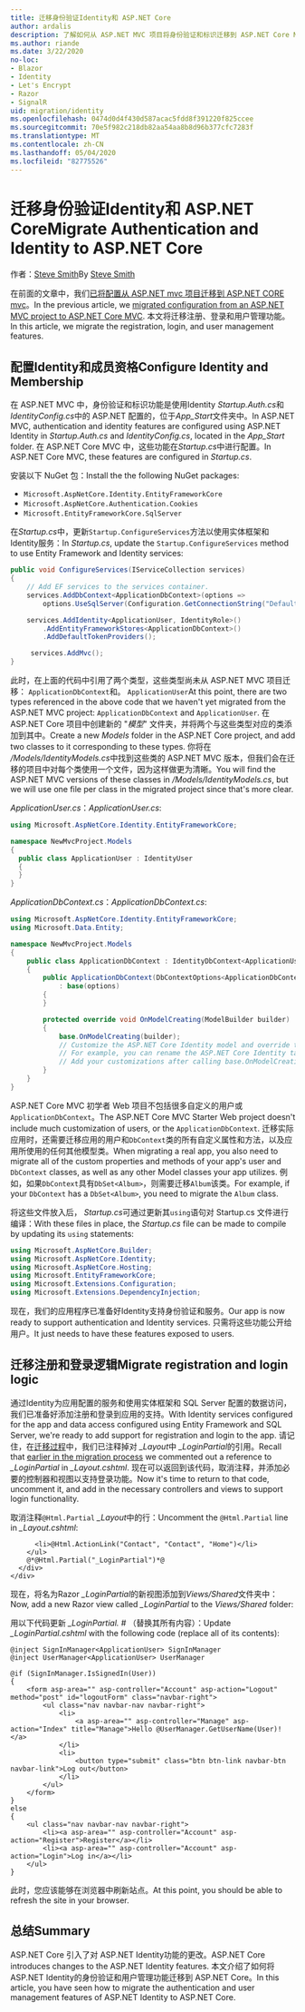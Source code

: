 ```yaml
---
title: 迁移身份验证Identity和 ASP.NET Core
author: ardalis
description: 了解如何从 ASP.NET MVC 项目将身份验证和标识迁移到 ASP.NET Core MVC 项目。
ms.author: riande
ms.date: 3/22/2020
no-loc:
- Blazor
- Identity
- Let's Encrypt
- Razor
- SignalR
uid: migration/identity
ms.openlocfilehash: 0474d0d4f430d587acac5fdd8f391220f825ccee
ms.sourcegitcommit: 70e5f982c218db82aa54aa8b8d96b377cfc7283f
ms.translationtype: MT
ms.contentlocale: zh-CN
ms.lasthandoff: 05/04/2020
ms.locfileid: "82775526"
---
```

# <a name="migrate-authentication-and-identity-to-aspnet-core"></a><span data-ttu-id="ed2cf-103">迁移身份验证Identity和 ASP.NET Core</span><span class="sxs-lookup"><span data-stu-id="ed2cf-103">Migrate Authentication and Identity to ASP.NET Core</span></span>

<span data-ttu-id="ed2cf-104">作者：[Steve Smith](https://ardalis.com/)</span><span class="sxs-lookup"><span data-stu-id="ed2cf-104">By [Steve Smith](https://ardalis.com/)</span></span>

<span data-ttu-id="ed2cf-105">在前面的文章中，我们[已将配置从 ASP.NET mvc 项目迁移到 ASP.NET CORE mvc](xref:migration/configuration)。</span><span class="sxs-lookup"><span data-stu-id="ed2cf-105">In the previous article, we [migrated configuration from an ASP.NET MVC project to ASP.NET Core MVC](xref:migration/configuration).</span></span> <span data-ttu-id="ed2cf-106">本文将迁移注册、登录和用户管理功能。</span><span class="sxs-lookup"><span data-stu-id="ed2cf-106">In this article, we migrate the registration, login, and user management features.</span></span>

## <a name="configure-identity-and-membership"></a><span data-ttu-id="ed2cf-107">配置Identity和成员资格</span><span class="sxs-lookup"><span data-stu-id="ed2cf-107">Configure Identity and Membership</span></span>

<span data-ttu-id="ed2cf-108">在 ASP.NET MVC 中，身份验证和标识功能是使用Identity *Startup.Auth.cs*和*IdentityConfig.cs*中的 ASP.NET 配置的，位于*App_Start*文件夹中。</span><span class="sxs-lookup"><span data-stu-id="ed2cf-108">In ASP.NET MVC, authentication and identity features are configured using ASP.NET Identity in *Startup.Auth.cs* and *IdentityConfig.cs*, located in the *App_Start* folder.</span></span> <span data-ttu-id="ed2cf-109">在 ASP.NET Core MVC 中，这些功能在*Startup.cs*中进行配置。</span><span class="sxs-lookup"><span data-stu-id="ed2cf-109">In ASP.NET Core MVC, these features are configured in *Startup.cs*.</span></span>

<span data-ttu-id="ed2cf-110">安装以下 NuGet 包：</span><span class="sxs-lookup"><span data-stu-id="ed2cf-110">Install the the following NuGet packages:</span></span>

* `Microsoft.AspNetCore.Identity.EntityFrameworkCore`
* `Microsoft.AspNetCore.Authentication.Cookies`
* `Microsoft.EntityFrameworkCore.SqlServer`

<span data-ttu-id="ed2cf-111">在*Startup.cs*中，更新`Startup.ConfigureServices`方法以使用实体框架和Identity服务：</span><span class="sxs-lookup"><span data-stu-id="ed2cf-111">In *Startup.cs*, update the `Startup.ConfigureServices` method to use Entity Framework and Identity services:</span></span>

```csharp
public void ConfigureServices(IServiceCollection services)
{
    // Add EF services to the services container.
    services.AddDbContext<ApplicationDbContext>(options =>
        options.UseSqlServer(Configuration.GetConnectionString("DefaultConnection")));

    services.AddIdentity<ApplicationUser, IdentityRole>()
        .AddEntityFrameworkStores<ApplicationDbContext>()
        .AddDefaultTokenProviders();

     services.AddMvc();
}
```

<span data-ttu-id="ed2cf-112">此时，在上面的代码中引用了两个类型，这些类型尚未从 ASP.NET MVC 项目迁移： `ApplicationDbContext`和。 `ApplicationUser`</span><span class="sxs-lookup"><span data-stu-id="ed2cf-112">At this point, there are two types referenced in the above code that we haven't yet migrated from the ASP.NET MVC project: `ApplicationDbContext` and `ApplicationUser`.</span></span> <span data-ttu-id="ed2cf-113">在 ASP.NET Core 项目中创建新的 "*模型*" 文件夹，并将两个与这些类型对应的类添加到其中。</span><span class="sxs-lookup"><span data-stu-id="ed2cf-113">Create a new *Models* folder in the ASP.NET Core project, and add two classes to it corresponding to these types.</span></span> <span data-ttu-id="ed2cf-114">你将在 */Models/IdentityModels.cs*中找到这些类的 ASP.NET MVC 版本，但我们会在迁移的项目中对每个类使用一个文件，因为这样做更为清晰。</span><span class="sxs-lookup"><span data-stu-id="ed2cf-114">You will find the ASP.NET MVC versions of these classes in */Models/IdentityModels.cs*, but we will use one file per class in the migrated project since that's more clear.</span></span>

<span data-ttu-id="ed2cf-115">*ApplicationUser.cs*：</span><span class="sxs-lookup"><span data-stu-id="ed2cf-115">*ApplicationUser.cs*:</span></span>

```csharp
using Microsoft.AspNetCore.Identity.EntityFrameworkCore;

namespace NewMvcProject.Models
{
  public class ApplicationUser : IdentityUser
  {
  }
}
```

<span data-ttu-id="ed2cf-116">*ApplicationDbContext.cs*：</span><span class="sxs-lookup"><span data-stu-id="ed2cf-116">*ApplicationDbContext.cs*:</span></span>

```csharp
using Microsoft.AspNetCore.Identity.EntityFrameworkCore;
using Microsoft.Data.Entity;

namespace NewMvcProject.Models
{
    public class ApplicationDbContext : IdentityDbContext<ApplicationUser>
    {
        public ApplicationDbContext(DbContextOptions<ApplicationDbContext> options)
            : base(options)
        {
        }

        protected override void OnModelCreating(ModelBuilder builder)
        {
            base.OnModelCreating(builder);
            // Customize the ASP.NET Core Identity model and override the defaults if needed.
            // For example, you can rename the ASP.NET Core Identity table names and more.
            // Add your customizations after calling base.OnModelCreating(builder);
        }
    }
}
```

<span data-ttu-id="ed2cf-117">ASP.NET Core MVC 初学者 Web 项目不包括很多自定义的用户或`ApplicationDbContext`。</span><span class="sxs-lookup"><span data-stu-id="ed2cf-117">The ASP.NET Core MVC Starter Web project doesn't include much customization of users, or the `ApplicationDbContext`.</span></span> <span data-ttu-id="ed2cf-118">迁移实际应用时，还需要迁移应用的用户和`DbContext`类的所有自定义属性和方法，以及应用所使用的任何其他模型类。</span><span class="sxs-lookup"><span data-stu-id="ed2cf-118">When migrating a real app, you also need to migrate all of the custom properties and methods of your app's user and `DbContext` classes, as well as any other Model classes your app utilizes.</span></span> <span data-ttu-id="ed2cf-119">例如，如果`DbContext`具有`DbSet<Album>`，则需要迁移`Album`该类。</span><span class="sxs-lookup"><span data-stu-id="ed2cf-119">For example, if your `DbContext` has a `DbSet<Album>`, you need to migrate the `Album` class.</span></span>

<span data-ttu-id="ed2cf-120">将这些文件放入后， *Startup.cs*可通过更新其`using`语句对 Startup.cs 文件进行编译：</span><span class="sxs-lookup"><span data-stu-id="ed2cf-120">With these files in place, the *Startup.cs* file can be made to compile by updating its `using` statements:</span></span>

```csharp
using Microsoft.AspNetCore.Builder;
using Microsoft.AspNetCore.Identity;
using Microsoft.AspNetCore.Hosting;
using Microsoft.EntityFrameworkCore;
using Microsoft.Extensions.Configuration;
using Microsoft.Extensions.DependencyInjection;
```

<span data-ttu-id="ed2cf-121">现在，我们的应用程序已准备好Identity支持身份验证和服务。</span><span class="sxs-lookup"><span data-stu-id="ed2cf-121">Our app is now ready to support authentication and Identity services.</span></span> <span data-ttu-id="ed2cf-122">只需将这些功能公开给用户。</span><span class="sxs-lookup"><span data-stu-id="ed2cf-122">It just needs to have these features exposed to users.</span></span>

## <a name="migrate-registration-and-login-logic"></a><span data-ttu-id="ed2cf-123">迁移注册和登录逻辑</span><span class="sxs-lookup"><span data-stu-id="ed2cf-123">Migrate registration and login logic</span></span>

<span data-ttu-id="ed2cf-124">通过Identity为应用配置的服务和使用实体框架和 SQL Server 配置的数据访问，我们已准备好添加注册和登录到应用的支持。</span><span class="sxs-lookup"><span data-stu-id="ed2cf-124">With Identity services configured for the app and data access configured using Entity Framework and SQL Server, we're ready to add support for registration and login to the app.</span></span> <span data-ttu-id="ed2cf-125">请记住，在[迁移过程](xref:migration/mvc#migrate-the-layout-file)中，我们已注释掉对 *_Layout*中 *_LoginPartial*的引用。</span><span class="sxs-lookup"><span data-stu-id="ed2cf-125">Recall that [earlier in the migration process](xref:migration/mvc#migrate-the-layout-file) we commented out a reference to *_LoginPartial* in *_Layout.cshtml*.</span></span> <span data-ttu-id="ed2cf-126">现在可以返回到该代码，取消注释，并添加必要的控制器和视图以支持登录功能。</span><span class="sxs-lookup"><span data-stu-id="ed2cf-126">Now it's time to return to that code, uncomment it, and add in the necessary controllers and views to support login functionality.</span></span>

<span data-ttu-id="ed2cf-127">取消注释`@Html.Partial` *_Layout*中的行：</span><span class="sxs-lookup"><span data-stu-id="ed2cf-127">Uncomment the `@Html.Partial` line in *_Layout.cshtml*:</span></span>

```cshtml
      <li>@Html.ActionLink("Contact", "Contact", "Home")</li>
    </ul>
    @*@Html.Partial("_LoginPartial")*@
  </div>
</div>
```

<span data-ttu-id="ed2cf-128">现在，将名为Razor *_LoginPartial*的新视图添加到*Views/Shared*文件夹中：</span><span class="sxs-lookup"><span data-stu-id="ed2cf-128">Now, add a new Razor view called *_LoginPartial* to the *Views/Shared* folder:</span></span>

<span data-ttu-id="ed2cf-129">用以下代码更新 *_LoginPartial.* # （替换其所有内容）：</span><span class="sxs-lookup"><span data-stu-id="ed2cf-129">Update *_LoginPartial.cshtml* with the following code (replace all of its contents):</span></span>

```cshtml
@inject SignInManager<ApplicationUser> SignInManager
@inject UserManager<ApplicationUser> UserManager

@if (SignInManager.IsSignedIn(User))
{
    <form asp-area="" asp-controller="Account" asp-action="Logout" method="post" id="logoutForm" class="navbar-right">
        <ul class="nav navbar-nav navbar-right">
            <li>
                <a asp-area="" asp-controller="Manage" asp-action="Index" title="Manage">Hello @UserManager.GetUserName(User)!</a>
            </li>
            <li>
                <button type="submit" class="btn btn-link navbar-btn navbar-link">Log out</button>
            </li>
        </ul>
    </form>
}
else
{
    <ul class="nav navbar-nav navbar-right">
        <li><a asp-area="" asp-controller="Account" asp-action="Register">Register</a></li>
        <li><a asp-area="" asp-controller="Account" asp-action="Login">Log in</a></li>
    </ul>
}
```

<span data-ttu-id="ed2cf-130">此时，您应该能够在浏览器中刷新站点。</span><span class="sxs-lookup"><span data-stu-id="ed2cf-130">At this point, you should be able to refresh the site in your browser.</span></span>

## <a name="summary"></a><span data-ttu-id="ed2cf-131">总结</span><span class="sxs-lookup"><span data-stu-id="ed2cf-131">Summary</span></span>

<span data-ttu-id="ed2cf-132">ASP.NET Core 引入了对 ASP.NET Identity功能的更改。</span><span class="sxs-lookup"><span data-stu-id="ed2cf-132">ASP.NET Core introduces changes to the ASP.NET Identity features.</span></span> <span data-ttu-id="ed2cf-133">本文介绍了如何将 ASP.NET Identity的身份验证和用户管理功能迁移到 ASP.NET Core。</span><span class="sxs-lookup"><span data-stu-id="ed2cf-133">In this article, you have seen how to migrate the authentication and user management features of ASP.NET Identity to ASP.NET Core.</span></span>
